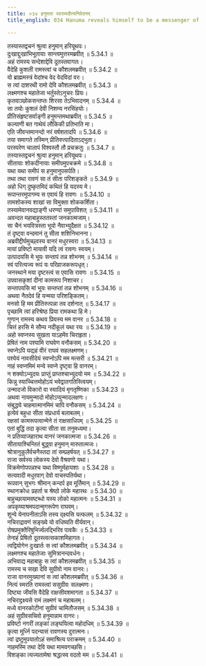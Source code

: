 ```yaml
---
title: ०३४ हनुमता स्वरामदौत्यनिवेदनम्
title_english: 034 Hanuma reveals himself to be a messenger of

---
```



  
तस्यास्तद्वचनं श्रुत्वा हनुमान् हरियूथपः।  
दुःखाद्दुःखाभिभूतायाः सान्त्वमुत्तरमब्रवीत् ॥ 5.34.1 ॥   
अहं रामस्य सन्देशाद्देवि दूतस्तवागतः।  
वैदेहि कुशली रामस्त्वां च कौशलमब्रवीत् ॥ 5.34.2 ॥   
यो ब्राह्ममस्त्रं वेदांश्च वेद वेदविदां वरः।  
स त्वां दाशरथी रामो देवि कौशलमब्रवीत् ॥ 5.34.3 ॥   
लक्ष्मणश्च महातेजा भर्तुस्तेऽनुचरः प्रियः।  
कृतवाञ्छोकसन्तप्तः शिरसा तेऽभिवादनम् ॥ 5.34.4 ॥   
सा तयोः कुशलं देवी निशम्य नरसिंहयोः।  
प्रीतिसंहृष्टसर्वाङ्गी हनुमन्तमथाब्रवीत् ॥ 5.34.5 ॥   
कल्याणी बत गाथेयं लौकिकी प्रतिभाति मा।  
एति जीवन्तमानन्दो नरं वर्षशतादपि ॥ 5.34.6 ॥   
तया समागते तस्मिन् प्रीतिरुत्पादिताऽद्भुता।  
परस्परेण चालापं विश्वस्तौ तौ प्रचक्रतुः ॥ 5.34.7 ॥   
तस्यास्तद्वचनं श्रुत्वा हनुमान् हरियूथपः।  
सीतायाः शोकदीनायाः समीपमुपचक्रमे ॥ 5.34.8 ॥   
यथा यथा समीपं स हनुमानुपसर्पति।  
तथा तथा रावणं सा तं सीता परिशङ्कते ॥ 5.34.9 ॥   
अहो धिग् दुष्कृतमिदं कथितं हि यदस्य मे।  
रूपान्तरमुपागम्य स एवायं हि रावणः ॥ 5.34.10 ॥   
तामशोकस्य शाखां सा विमुक्ता शोककर्शिता।  
तस्यामेवानवद्याङ्गी धरण्यां समुपाविशत् ॥ 5.34.11 ॥   
अवन्दत महाबाहुस्ततस्तां जनकात्मजाम्।  
सा चैनं भयवित्रस्ता भूयो नैवाभ्युदैक्षत ॥ 5.34.12 ॥   
तं दृष्ट्वा वन्दमानं तु सीता शशिनिभानना।  
अब्रवीद्दीर्घमुच्छ्वस्य वानरं मधुरस्वरा ॥ 5.34.13 ॥   
मायां प्रविष्टो मायावी यदि त्वं रावणः स्वयम्।  
उत्पादयसि मे भूयः सन्तापं तन्न शोभनम् ॥ 5.34.14 ॥   
स्वं परित्यज्य रूपं यः परिव्राजकरूपधृत्।  
जनस्थाने मया दृष्टस्त्वं स एवासि रावणः ॥ 5.34.15 ॥   
उपवासकृशां दीनां कामरूप निशाचर।  
सन्तापयसि मां भूयः सन्तप्तां तन्न शोभनम् ॥ 5.34.16 ॥   
अथवा नैतदेवं हि यन्मया परिशङ्कितम्।  
मनसो हि मम प्रीतिरुत्पन्ना तव दर्शनात् ॥ 5.34.17 ॥   
पृच्छामि त्वां हरिश्रेष्ठ प्रिया रामकथा हि मे।  
गुणान् रामस्य कथय प्रियस्य मम वानर ॥ 5.34.18 ॥   
चित्तं हरसि मे सौम्य नदीकूलं यथा रयः ॥ 5.34.19 ॥   
अहो स्वप्नस्य सुखता याऽहमेंव चिराहृता।  
प्रेषितं नाम पश्यामि राघवेण वनौकसम् ॥ 5.34.20 ॥   
स्वप्नेऽपि यद्यहं वीरं राघवं सहलक्ष्मणम्।  
पश्येयं नावसीदेयं स्वप्नोऽपि मम मत्सरी ॥ 5.34.21 ॥   
नाहं स्वप्नमिमं मन्ये स्वप्ने दृष्ट्वा हि वानरम्।  
न शक्योऽभ्युदयः प्राप्तुं प्राप्तश्चाभ्युदयो मम ॥ 5.34.22 ॥   
किन्नु स्याच्चित्तमोहोऽयं भवेद्वातगतिस्त्वियम्।  
उन्मादजो विकारो वा स्यादियं मृगतृष्णिका ॥ 5.34.23 ॥   
अथवा नायमुन्मादो मोहोऽप्युन्मादलक्षणः।  
संबुद्ध्ये चाहमात्मानमिमं चापि वनौकसम् ॥ 5.34.24 ॥   
इत्येवं बहुधा सीता संप्रधार्य बलाबलम्।  
रक्षसां कामरूपत्वान्मेने तं राक्षसाधिपम् ॥ 5.34.25 ॥   
एतां बुद्धिं तदा कृत्वा सीता सा तनुमध्यमा।  
न प्रतिव्याजहाराथ वानरं जनकात्मजा ॥ 5.34.26 ॥   
सीतायाश्चिन्तितं बुद्ध्वा हनुमान् मारुतात्मजः।  
श्रोत्रानुकूलैर्वचनैस्तदा तां सम्प्रहर्षयत् ॥ 5.34.27 ॥   
राजा सर्वस्य लोकस्य देवो वैश्रवणो यथा।  
विक्रमेणोपपन्नश्च यथा विष्णुर्महायशाः ॥ 5.34.28 ॥   
सत्यवादी मधुरवाग् देवो वाचस्पतिर्यथा।  
रूपवान् सुभगः श्रीमान् कन्दर्प इव मूर्तिमान् ॥ 5.34.29 ॥   
स्थानक्रोधः प्रहर्ता च श्रेष्ठो लोके महारथः ॥ 5.34.30 ॥   
बाहुच्छायामवष्टब्धो यस्य लोको महात्मनः ॥ 5.34.31 ॥   
अपकृष्याश्रमपदान्मृगरूपेण राघवम्।  
शून्ये येनापनीताऽसि तस्य द्क्ष्यसि यत्फलम् ॥ 5.34.32 ॥   
नचिराद्रावणं सङ्ख्ये यो वधिष्यति वीर्यवान्।  
रोषप्रमुक्तैरिषुभिर्ज्वलद्भिरिव पावकैः ॥ 5.34.33 ॥   
तेनाहं प्रेषितो दूतस्त्वत्सकाशमिहागतः।  
त्वद्वियोगेन दुःखार्तः स त्वां कौशलमब्रवीत् ॥ 5.34.34 ॥   
लक्ष्मणश्च महातेजाः सुमित्रानन्दवर्धनः।  
अभिवाद्य महाबाहुः स त्वां कौशलमब्रवीत् ॥ 5.34.35 ॥   
रामस्य च सखा देवि सुग्रीवो नाम वानरः।  
राजा वानरमुख्यानां स त्वां कौशलमब्रवीत् ॥ 5.34.36 ॥   
नित्यं स्मरति रामस्त्वां ससुग्रीवः सलक्ष्मणः।  
दिष्ट्या जीवसि वैदेहि राक्षसीवशमागता ॥ 5.34.37 ॥   
नचिराद्द्रक्ष्यसे रामं लक्ष्मणं च महाबलम्।  
मध्ये वानरकोटीनां सुग्रीवं चामितौजसम् ॥ 5.34.38 ॥   
अहं सुग्रीवसचिवो हनुमान्नाम वानरः।  
प्रविष्टो नगरीं लङ्कां लङ्घयित्वा महोदधिम् ॥ 5.34.39 ॥   
कृत्वा मूर्ध्नि पदन्यासं रावणस्य दुरात्मनः।  
त्वां द्रष्टुमुपयातोऽहं समाश्रित्य पराक्रमम् ॥ 5.34.40 ॥   
नाहमस्मि तथा देवि यथा मामवगच्छसि।  
विशङ्का त्यज्यतामेषा श्रद्धत्स्व वदतो मम ॥ 5.34.41 ॥   